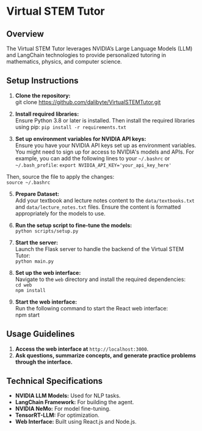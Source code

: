 # Virtual STEM Tutor

## Overview
The Virtual STEM Tutor leverages NVIDIA’s Large Language Models (LLM) and LangChain technologies to provide personalized tutoring in mathematics, physics, and computer science.

## Setup Instructions

1. **Clone the repository:**  
git clone https://github.com/dalibyte/VirtualSTEMTutor.git

2. **Install required libraries:**  
Ensure Python 3.8 or later is installed. Then install the required libraries using pip: `pip install -r requirements.txt`

3. **Set up environment variables for NVIDIA API keys:**  
Ensure you have your NVIDIA API keys set up as environment variables. You might need to sign up for access to NVIDIA's models and APIs. For example, you can add the following lines to your `~/.bashrc` or `~/.bash_profile`:
`export NVIDIA_API_KEY='your_api_key_here' `

Then, source the file to apply the changes:  
`source ~/.bashrc`

5. **Prepare Dataset:**  
Add your textbook and lecture notes content to the `data/textbooks.txt` and `data/lecture_notes.txt` files. Ensure the content is formatted appropriately for the models to use.

6. **Run the setup script to fine-tune the models:**  
`python scripts/setup.py`

7. **Start the server:**  
Launch the Flask server to handle the backend of the Virtual STEM Tutor:  
`python main.py`

8. **Set up the web interface:**  
Navigate to the `web` directory and install the required dependencies:  
`cd web`  
`npm install`

9. **Start the web interface:**  
Run the following command to start the React web interface:  
npm start

## Usage Guidelines

1. **Access the web interface at** `http://localhost:3000`.
2. **Ask questions, summarize concepts, and generate practice problems through the interface.**

## Technical Specifications

- **NVIDIA LLM Models:** Used for NLP tasks.
- **LangChain Framework:** For building the agent.
- **NVIDIA NeMo:** For model fine-tuning.
- **TensorRT-LLM:** For optimization.
- **Web Interface:** Built using React.js and Node.js.
